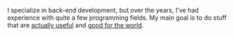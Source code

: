 I specialize in back-end development, but over the years, I've had experience with quite a few programming fields. My main goal is to do stuff that are <ins>actually useful</ins> and <ins>good for the world</ins>.
